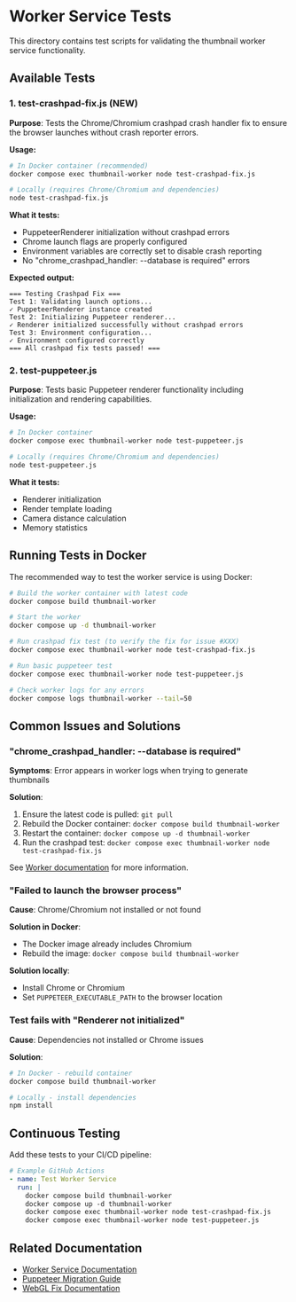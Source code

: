 # Worker Service Tests

This directory contains test scripts for validating the thumbnail worker service functionality.

## Available Tests

### 1. test-crashpad-fix.js (NEW)
**Purpose**: Tests the Chrome/Chromium crashpad crash handler fix to ensure the browser launches without crash reporter errors.

**Usage:**
```bash
# In Docker container (recommended)
docker compose exec thumbnail-worker node test-crashpad-fix.js

# Locally (requires Chrome/Chromium and dependencies)
node test-crashpad-fix.js
```

**What it tests:**
- PuppeteerRenderer initialization without crashpad errors
- Chrome launch flags are properly configured
- Environment variables are correctly set to disable crash reporting
- No "chrome_crashpad_handler: --database is required" errors

**Expected output:**
```
=== Testing Crashpad Fix ===
Test 1: Validating launch options...
✓ PuppeteerRenderer instance created
Test 2: Initializing Puppeteer renderer...
✓ Renderer initialized successfully without crashpad errors
Test 3: Environment configuration...
✓ Environment configured correctly
=== All crashpad fix tests passed! ===
```

### 2. test-puppeteer.js
**Purpose**: Tests basic Puppeteer renderer functionality including initialization and rendering capabilities.

**Usage:**
```bash
# In Docker container
docker compose exec thumbnail-worker node test-puppeteer.js

# Locally (requires Chrome/Chromium and dependencies)
node test-puppeteer.js
```

**What it tests:**
- Renderer initialization
- Render template loading
- Camera distance calculation
- Memory statistics

## Running Tests in Docker

The recommended way to test the worker service is using Docker:

```bash
# Build the worker container with latest code
docker compose build thumbnail-worker

# Start the worker
docker compose up -d thumbnail-worker

# Run crashpad fix test (to verify the fix for issue #XXX)
docker compose exec thumbnail-worker node test-crashpad-fix.js

# Run basic puppeteer test
docker compose exec thumbnail-worker node test-puppeteer.js

# Check worker logs for any errors
docker compose logs thumbnail-worker --tail=50
```

## Common Issues and Solutions

### "chrome_crashpad_handler: --database is required"
**Symptoms**: Error appears in worker logs when trying to generate thumbnails

**Solution**: 
1. Ensure the latest code is pulled: `git pull`
2. Rebuild the Docker container: `docker compose build thumbnail-worker`
3. Restart the container: `docker compose up -d thumbnail-worker`
4. Run the crashpad test: `docker compose exec thumbnail-worker node test-crashpad-fix.js`

See [Worker documentation](../../docs/WORKER.md) for more information.

### "Failed to launch the browser process"
**Cause**: Chrome/Chromium not installed or not found

**Solution in Docker**:
- The Docker image already includes Chromium
- Rebuild the image: `docker compose build thumbnail-worker`

**Solution locally**:
- Install Chrome or Chromium
- Set `PUPPETEER_EXECUTABLE_PATH` to the browser location

### Test fails with "Renderer not initialized"
**Cause**: Dependencies not installed or Chrome issues

**Solution**:
```bash
# In Docker - rebuild container
docker compose build thumbnail-worker

# Locally - install dependencies
npm install
```

## Continuous Testing

Add these tests to your CI/CD pipeline:

```yaml
# Example GitHub Actions
- name: Test Worker Service
  run: |
    docker compose build thumbnail-worker
    docker compose up -d thumbnail-worker
    docker compose exec thumbnail-worker node test-crashpad-fix.js
    docker compose exec thumbnail-worker node test-puppeteer.js
```

## Related Documentation

- [Worker Service Documentation](../../docs/WORKER.md)
- [Puppeteer Migration Guide](./PUPPETEER_MIGRATION.md)
- [WebGL Fix Documentation](./WEBGL_FIX.md)
